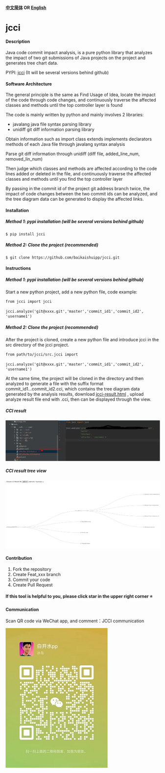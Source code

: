 #### [中文简体](https://github.com/baikaishuipp/jcci/blob/main/README.md) OR [English](https://github.com/baikaishuipp/jcci/blob/main/README.en.md)
# jcci

#### Description
Java code commit impact analysis, is a pure python library that analyzes the impact of two git submissions of Java projects on the project and generates tree chart data.

PYPI: [jcci](https://pypi.org/project/jcci/) (It will be several versions behind github)

#### Software Architecture
The general principle is the same as Find Usage of Idea, locate the impact of the code through code changes, and continuously traverse the affected classes and methods until the top controller layer is found

The code is mainly written by python and mainly involves 2 libraries:

* javalang  java file syntax parsing library
* unidiff  git diff information parsing library

Obtain information such as import class extends implements declarators methods of each Java file through javalang syntax analysis

Parse git diff information through unidiff (diff file, added_line_num, removed_lin_num)

Then judge which classes and methods are affected according to the code lines added or deleted in the file, and continuously traverse the affected classes and methods until you find the top controller layer

By passing in the commit id of the project git address branch twice, the impact of code changes between the two commit ids can be analyzed, and the tree diagram data can be generated to display the affected links.

#### Installation

##### Method 1: pypi installation (will be several versions behind github)
```
$ pip install jcci
```

##### Method 2: Clone the project (recommended)
```
$ git clone https://github.com/baikaishuipp/jcci.git
```

#### Instructions
##### Method 1: pypi installation (will be several versions behind github)
Start a new python project, add a new python file, code example:

```
from jcci import jcci

jcci.analyze('git@xxxx.git','master','commit_id1','commit_id2', 'username1')
```

##### Method 2: Clone the project (recommended)
After the project is cloned, create a new python file and introduce jcci in the src directory of the jcci project.
```
from path/to/jcci/src.jcci import 

jcci.analyze('git@xxxx.git','master','commit_id1','commit_id2', 'username1')
```

At the same time, the project will be cloned in the directory and then analyzed to generate a file with the suffix format commit_id1...commit_id2.cci, which contains the tree diagram data generated by the analysis results, download [jcci-result.html](https://github.com/baikaishuipp/jcci/blob/main/jcci-result.html) , upload analyze result file end with .cci, then can be displayed through the view.


##### CCI result
![result](./images/cci-result.png)

##### CCI result tree view
![treeView](./images/cii-result-tree.png)


#### Contribution

1.  Fork the repository
2.  Create Feat_xxx branch
3.  Commit your code
4.  Create Pull Request

#### If this tool is helpful to you, please click star in the upper right corner ⭐

#### Communication
Scan QR code via WeChat app, and comment：JCCI communication

![communicate via Wechat](./images/wechat.jpg) 
